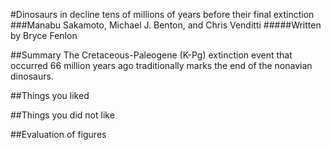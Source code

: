 #Dinosaurs in decline tens of millions of years before their final extinction
###Manabu Sakamoto, Michael J. Benton, and Chris Venditti
#####Written by Bryce Fenlon

##Summary
The Cretaceous-Paleogene (K-Pg) extinction event that occurred 66 million years ago traditionally marks the end of the nonavian dinosaurs.

##Things you liked

##Things you did not like

##Evaluation of figures
